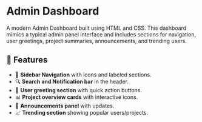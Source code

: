 # Admin Dashboard

A modern Admin Dashboard built using HTML and CSS. This dashboard mimics a typical admin panel interface and includes sections for navigation, user greetings, project summaries, announcements, and trending users.

## 🔧 Features

- 🧭 **Sidebar Navigation** with icons and labeled sections.
- 🔍 **Search and Notification bar** in the header.
- 👤 **User greeting section** with quick action buttons.
- 📊 **Project overview cards** with interactive icons.
- 📢 **Announcements panel** with updates.
- 📈 **Trending section** showing popular users/projects.
